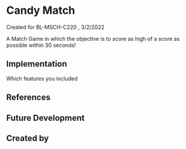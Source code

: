 # Candy Match
Created for BL-MSCH-C220 , 3/2/2022

A Match Game in which the objective is to score as high of a score as possible within 30 seconds!

## Implementation
Which features you included

## References

## Future Development

## Created by
